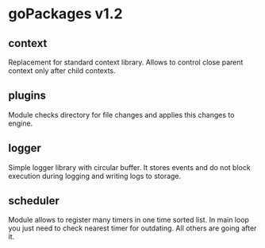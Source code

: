 # goPackages v1.2

## context
Replacement for standard context library. Allows to control close parent context only after child contexts.

## plugins
Module checks directory for file changes and applies this changes to engine.

## logger
Simple logger library with circular buffer. It stores events and do not block execution during logging and writing logs to storage.

## scheduler
Module allows to register many timers in one time sorted list. In main loop you just need to check nearest timer for outdating. All others are going after it.
